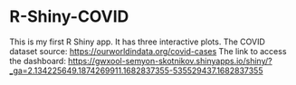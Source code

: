 # R-Shiny-COVID


This is my first R Shiny app. It has three interactive plots.
The COVID dataset source: https://ourworldindata.org/covid-cases
The link to access the dashboard: https://gwxool-semyon-skotnikov.shinyapps.io/shiny/?_ga=2.134225649.1874269911.1682837355-535529437.1682837355
